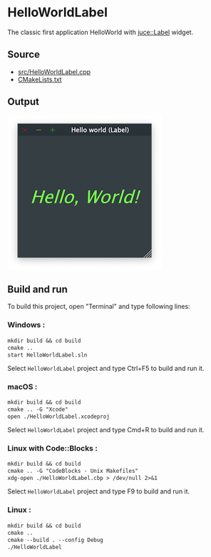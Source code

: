 # HelloWorldLabel

The classic first application HelloWorld with [juce::Label](https://docs.juce.com/master/classLabel.html) widget.

## Source

* [src/HelloWorldLabel.cpp](src/HelloWorldLabel.cpp)
* [CMakeLists.txt](CMakeLists.txt)

## Output

![output](../../../docs/Pictures/HelloWorldLabel.png)

## Build and run

To build this project, open "Terminal" and type following lines:

### Windows :

``` shell
mkdir build && cd build
cmake .. 
start HelloWorldLabel.sln
```

Select `HelloWorldLabel` project and type Ctrl+F5 to build and run it.

### macOS :

``` shell
mkdir build && cd build
cmake .. -G "Xcode"
open ./HelloWorldLabel.xcodeproj
```

Select `HelloWorldLabel` project and type Cmd+R to build and run it.

### Linux with Code::Blocks :

``` shell
mkdir build && cd build
cmake .. -G "CodeBlocks - Unix Makefiles"
xdg-open ./HelloWorldLabel.cbp > /dev/null 2>&1
```

Select `HelloWorldLabel` project and type F9 to build and run it.

### Linux :

``` shell
mkdir build && cd build
cmake .. 
cmake --build . --config Debug
./HelloWorldLabel
```
